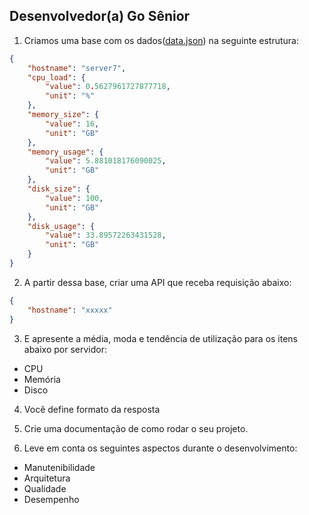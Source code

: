 ## Desenvolvedor(a) Go Sênior ##

1) Criamos uma base com os dados([data.json](data.json)) na seguinte estrutura:

```json
{
    "hostname": "server7",
    "cpu_load": {
        "value": 0.5627961727877718,
        "unit": "%"
    },
    "memory_size": {
        "value": 16,
        "unit": "GB"
    },
    "memory_usage": {
        "value": 5.881018176090025,
        "unit": "GB"
    },
    "disk_size": {
        "value": 100,
        "unit": "GB"
    },
    "disk_usage": {
        "value": 33.89572263431528,
        "unit": "GB"
    }
}
```


2) A partir dessa base, criar uma API que receba requisição abaixo:
```json
{
    "hostname": "xxxxx"
}
```

3) E apresente a média, moda e tendência de utilização para os itens abaixo por servidor:
 - CPU
 - Memória
 - Disco

4) Você define formato da resposta

5) Crie uma documentação de como rodar o seu projeto.

6) Leve em conta os seguintes aspectos durante o desenvolvimento:
- Manutenibilidade
- Arquitetura
- Qualidade
- Desempenho

